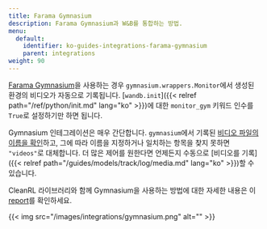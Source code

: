 ```yaml
---
title: Farama Gymnasium
description: Farama Gymnasium과 W&B를 통합하는 방법.
menu:
  default:
    identifier: ko-guides-integrations-farama-gymnasium
    parent: integrations
weight: 90
---
```


[Farama Gymnasium](https://gymnasium.farama.org/#)을 사용하는 경우 `gymnasium.wrappers.Monitor`에서 생성된 환경의 비디오가 자동으로 기록됩니다. [`wandb.init`]({{< relref path="/ref/python/init.md" lang="ko" >}})에 대한 `monitor_gym` 키워드 인수를 `True`로 설정하기만 하면 됩니다.

Gymnasium 인테그레이션은 매우 간단합니다. `gymnasium`에서 기록된 [비디오 파일의 이름을 확인](https://github.com/wandb/wandb/blob/c5fe3d56b155655980611d32ef09df35cd336872/wandb/integration/gym/__init__.py#LL69C67-L69C67)하고, 그에 따라 이름을 지정하거나 일치하는 항목을 찾지 못하면 `"videos"`로 대체합니다. 더 많은 제어를 원한다면 언제든지 수동으로 [비디오를 기록]({{< relref path="/guides/models/track/log/media.md" lang="ko" >}})할 수 있습니다.

CleanRL 라이브러리와 함께 Gymnasium을 사용하는 방법에 대한 자세한 내용은 이 [report](https://wandb.ai/raph-test/cleanrltest/reports/Mario-Bros-but-with-AI-Gymnasium-and-CleanRL---Vmlldzo0NTcxNTcw)를 확인하세요.

{{< img src="/images/integrations/gymnasium.png" alt="" >}}
